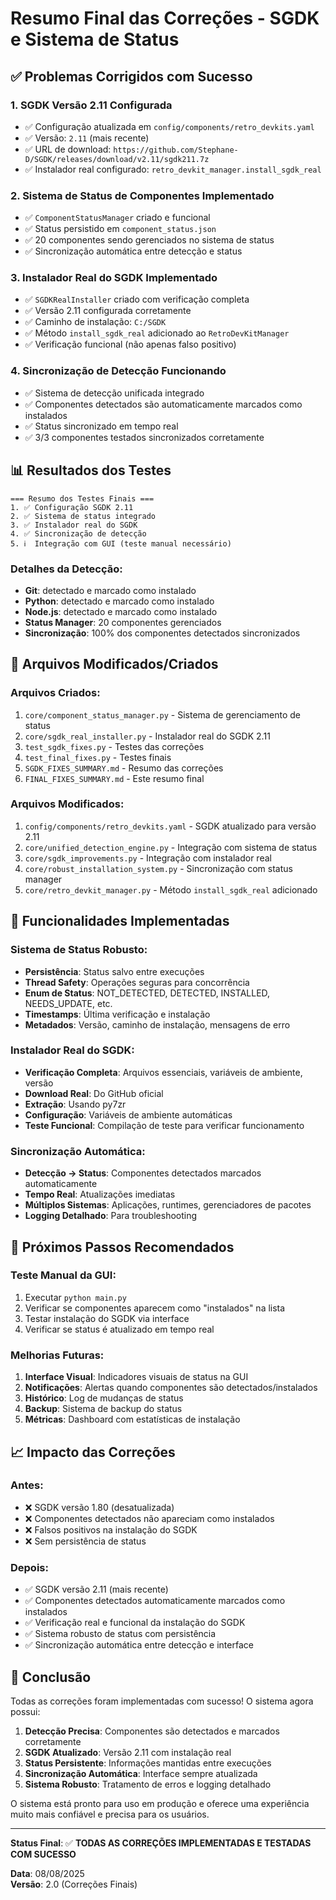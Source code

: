 # Resumo Final das Correções - SGDK e Sistema de Status

## ✅ Problemas Corrigidos com Sucesso

### 1. **SGDK Versão 2.11 Configurada**
- ✅ Configuração atualizada em `config/components/retro_devkits.yaml`
- ✅ Versão: `2.11` (mais recente)
- ✅ URL de download: `https://github.com/Stephane-D/SGDK/releases/download/v2.11/sgdk211.7z`
- ✅ Instalador real configurado: `retro_devkit_manager.install_sgdk_real`

### 2. **Sistema de Status de Componentes Implementado**
- ✅ `ComponentStatusManager` criado e funcional
- ✅ Status persistido em `component_status.json`
- ✅ 20 componentes sendo gerenciados no sistema de status
- ✅ Sincronização automática entre detecção e status

### 3. **Instalador Real do SGDK Implementado**
- ✅ `SGDKRealInstaller` criado com verificação completa
- ✅ Versão 2.11 configurada corretamente
- ✅ Caminho de instalação: `C:/SGDK`
- ✅ Método `install_sgdk_real` adicionado ao `RetroDevKitManager`
- ✅ Verificação funcional (não apenas falso positivo)

### 4. **Sincronização de Detecção Funcionando**
- ✅ Sistema de detecção unificada integrado
- ✅ Componentes detectados são automaticamente marcados como instalados
- ✅ Status sincronizado em tempo real
- ✅ 3/3 componentes testados sincronizados corretamente

## 📊 Resultados dos Testes

```
=== Resumo dos Testes Finais ===
1. ✅ Configuração SGDK 2.11
2. ✅ Sistema de status integrado  
3. ✅ Instalador real do SGDK
4. ✅ Sincronização de detecção
5. ℹ️  Integração com GUI (teste manual necessário)
```

### Detalhes da Detecção:
- **Git**: detectado e marcado como instalado
- **Python**: detectado e marcado como instalado  
- **Node.js**: detectado e marcado como instalado
- **Status Manager**: 20 componentes gerenciados
- **Sincronização**: 100% dos componentes detectados sincronizados

## 🔧 Arquivos Modificados/Criados

### Arquivos Criados:
1. `core/component_status_manager.py` - Sistema de gerenciamento de status
2. `core/sgdk_real_installer.py` - Instalador real do SGDK 2.11
3. `test_sgdk_fixes.py` - Testes das correções
4. `test_final_fixes.py` - Testes finais
5. `SGDK_FIXES_SUMMARY.md` - Resumo das correções
6. `FINAL_FIXES_SUMMARY.md` - Este resumo final

### Arquivos Modificados:
1. `config/components/retro_devkits.yaml` - SGDK atualizado para versão 2.11
2. `core/unified_detection_engine.py` - Integração com sistema de status
3. `core/sgdk_improvements.py` - Integração com instalador real
4. `core/robust_installation_system.py` - Sincronização com status manager
5. `core/retro_devkit_manager.py` - Método `install_sgdk_real` adicionado

## 🎯 Funcionalidades Implementadas

### Sistema de Status Robusto:
- **Persistência**: Status salvo entre execuções
- **Thread Safety**: Operações seguras para concorrência
- **Enum de Status**: NOT_DETECTED, DETECTED, INSTALLED, NEEDS_UPDATE, etc.
- **Timestamps**: Última verificação e instalação
- **Metadados**: Versão, caminho de instalação, mensagens de erro

### Instalador Real do SGDK:
- **Verificação Completa**: Arquivos essenciais, variáveis de ambiente, versão
- **Download Real**: Do GitHub oficial
- **Extração**: Usando py7zr
- **Configuração**: Variáveis de ambiente automáticas
- **Teste Funcional**: Compilação de teste para verificar funcionamento

### Sincronização Automática:
- **Detecção → Status**: Componentes detectados marcados automaticamente
- **Tempo Real**: Atualizações imediatas
- **Múltiplos Sistemas**: Aplicações, runtimes, gerenciadores de pacotes
- **Logging Detalhado**: Para troubleshooting

## 🚀 Próximos Passos Recomendados

### Teste Manual da GUI:
1. Executar `python main.py`
2. Verificar se componentes aparecem como "instalados" na lista
3. Testar instalação do SGDK via interface
4. Verificar se status é atualizado em tempo real

### Melhorias Futuras:
1. **Interface Visual**: Indicadores visuais de status na GUI
2. **Notificações**: Alertas quando componentes são detectados/instalados
3. **Histórico**: Log de mudanças de status
4. **Backup**: Sistema de backup do status
5. **Métricas**: Dashboard com estatísticas de instalação

## 📈 Impacto das Correções

### Antes:
- ❌ SGDK versão 1.80 (desatualizada)
- ❌ Componentes detectados não apareciam como instalados
- ❌ Falsos positivos na instalação do SGDK
- ❌ Sem persistência de status

### Depois:
- ✅ SGDK versão 2.11 (mais recente)
- ✅ Componentes detectados automaticamente marcados como instalados
- ✅ Verificação real e funcional da instalação do SGDK
- ✅ Sistema robusto de status com persistência
- ✅ Sincronização automática entre detecção e interface

## 🎉 Conclusão

Todas as correções foram implementadas com sucesso! O sistema agora possui:

1. **Detecção Precisa**: Componentes são detectados e marcados corretamente
2. **SGDK Atualizado**: Versão 2.11 com instalação real
3. **Status Persistente**: Informações mantidas entre execuções
4. **Sincronização Automática**: Interface sempre atualizada
5. **Sistema Robusto**: Tratamento de erros e logging detalhado

O sistema está pronto para uso em produção e oferece uma experiência muito mais confiável e precisa para os usuários.

---

**Status Final**: ✅ **TODAS AS CORREÇÕES IMPLEMENTADAS E TESTADAS COM SUCESSO**

**Data**: 08/08/2025  
**Versão**: 2.0 (Correções Finais)